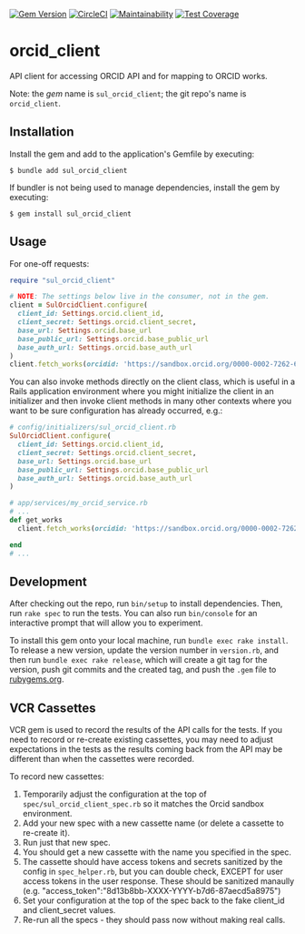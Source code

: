 [![Gem Version](https://badge.fury.io/rb/sul_orcid_client.svg)](https://badge.fury.io/rb/sul_orcid_client)
[![CircleCI](https://dl.circleci.com/status-badge/img/gh/sul-dlss/orcid_client/tree/main.svg?style=svg)](https://dl.circleci.com/status-badge/redirect/gh/sul-dlss/orcid_client/tree/main)
[![Maintainability](https://api.codeclimate.com/v1/badges/5f53521299eeec2f9346/maintainability)](https://codeclimate.com/github/sul-dlss/orcid_client/maintainability)
[![Test Coverage](https://api.codeclimate.com/v1/badges/5f53521299eeec2f9346/test_coverage)](https://codeclimate.com/github/sul-dlss/orcid_client/test_coverage)

# orcid_client
API client for accessing ORCID API and for mapping to ORCID works.

Note: the *gem* name is `sul_orcid_client`;  the git repo's name is `orcid_client`.

## Installation

Install the gem and add to the application's Gemfile by executing:

    $ bundle add sul_orcid_client

If bundler is not being used to manage dependencies, install the gem by executing:

    $ gem install sul_orcid_client

## Usage

For one-off requests:

```ruby
require "sul_orcid_client"

# NOTE: The settings below live in the consumer, not in the gem.
client = SulOrcidClient.configure(
  client_id: Settings.orcid.client_id,
  client_secret: Settings.orcid.client_secret,
  base_url: Settings.orcid.base_url
  base_public_url: Settings.orcid.base_public_url
  base_auth_url: Settings.orcid.base_auth_url
)
client.fetch_works(orcidid: 'https://sandbox.orcid.org/0000-0002-7262-6251')
```

You can also invoke methods directly on the client class, which is useful in a
Rails application environment where you might initialize the client in an
initializer and then invoke client methods in many other contexts where you want
to be sure configuration has already occurred, e.g.:

```ruby
# config/initializers/sul_orcid_client.rb
SulOrcidClient.configure(
  client_id: Settings.orcid.client_id,
  client_secret: Settings.orcid.client_secret,
  base_url: Settings.orcid.base_url
  base_public_url: Settings.orcid.base_public_url
  base_auth_url: Settings.orcid.base_auth_url
)

# app/services/my_orcid_service.rb
# ...
def get_works
  client.fetch_works(orcidid: 'https://sandbox.orcid.org/0000-0002-7262-6251')

end
# ...
```

## Development

After checking out the repo, run `bin/setup` to install dependencies. Then, run `rake spec` to run the tests. You can also run `bin/console` for an interactive prompt that will allow you to experiment.

To install this gem onto your local machine, run `bundle exec rake install`. To release a new version, update the version number in `version.rb`, and then run `bundle exec rake release`, which will create a git tag for the version, push git commits and the created tag, and push the `.gem` file to [rubygems.org](https://rubygems.org).

## VCR Cassettes

VCR gem is used to record the results of the API calls for the tests.  If you need to
record or re-create existing cassettes, you may need to adjust expectations in the tests
as the results coming back from the API may be different than when the cassettes were
recorded.

To record new cassettes:
1. Temporarily adjust the configuration at the top of `spec/sul_orcid_client_spec.rb` so it matches the Orcid sandbox environment.
2. Add your new spec with a new cassette name (or delete a cassette to re-create it).
3. Run just that new spec.
4. You should get a new cassette with the name you specified in the spec.
5. The cassette should have access tokens and secrets sanitized by the config in `spec_helper.rb`, but you can double check, EXCEPT for user access tokens in the user response.  These should be sanitized manaully (e.g. "access_token":"8d13b8bb-XXXX-YYYY-b7d6-87aecd5a8975")
6. Set your configuration at the top of the spec back to the fake client_id and client_secret values.
7. Re-run all the specs - they should pass now without making real calls.
